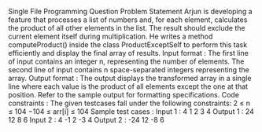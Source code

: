 Single File Programming Question Problem Statement ﻿Arjun is developing a feature that processes a list of numbers and, for each element, calculates the product of all other elements in the list. The result should exclude the current element itself during multiplication. He writes a method computeProduct() inside the class ProductExceptSelf to perform this task efficiently and display the final array of results. Input format : The first line of input contains an integer n, representing the number of elements. The second line of input contains n space-separated integers representing the array. Output format : The output displays the transformed array in a single line where each value is the product of all elements except the one at that position. Refer to the sample output for formatting specifications. Code constraints : The given testcases fall under the following constraints: 2 ≤ n ≤ 104 −104 ≤ arr[i] ≤ 104 Sample test cases : Input 1 : 4 1 2 3 4 Output 1 : 24 12 8 6 Input 2 : 4 -1 2 -3 4 Output 2 : -24 12 -8 6